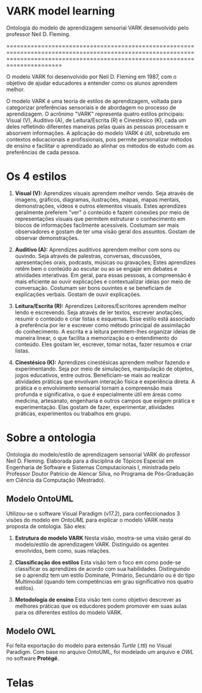 # **VARK model learning**
Ontologia do modelo de aprendizagem sensorial VARK desenvolvido pelo professor Neil D. Fleming.

==================================================================================================================================================================================

O modelo VARK foi desenvolvido por Neil D. Fleming em 1987, com o objetivo de ajudar educadores a entender como os alunos aprendem melhor.

O modelo VARK é uma teoria de estilos de aprendizagem, voltada para categorizar preferências sensoriais e de abordagem no processo de aprendizagem. O acrônimo "VARK" representa quatro estilos principais: Visual (V), Auditivo (A), de Leitura/Escrita (R) e Cinestésico (K), cada um deles refletindo diferentes maneiras pelas quais as pessoas processam e absorvem informações. A aplicação do modelo VARK é útil, sobretudo em contextos educacionais e profissionais, pois permite personalizar métodos de ensino e facilitar o aprendizado ao alinhar os métodos de estudo com as preferências de cada pessoa.

# **Os 4 estilos**

1. **Visual (V):**
Aprendizes visuais aprendem melhor vendo. Seja através de imagens, gráficos, diagramas, ilustrações, mapas, mapas mentais, demonstrações, vídeos e outros elementos visuais. 
Estes aprendizes geralmente preferem "ver" o conteúdo e fazem conexões por meio de representações visuais que permitem estruturar o conhecimento em blocos de informações facilmente acessíveis.
Costumam ser mais observadores e gostam de ter uma visão geral dos assuntos.
Gostam de observar demonstrações.

2. **Auditivo (A):**
Aprendizes auditivos aprendem melhor com sons ou ouvindo. Seja através de palestras, conversas, discussões, apresentações orais, podcasts, músicas ou gravações;
Estes aprendizes retêm bem o conteúdo ao escutar ou ao se engajar em debates e atividades interativas.
Em geral, para essas pessoas, a compreensão é mais eficiente ao ouvir explicações e contextualizar ideias por meio de conversação.
Costumam ser bons ouvintes e se beneficiam de explicações verbais.
Gostam de ouvir explicações.

3. **Leitura/Escrita (R):**
Aprendizes Leitores/Escritores aprendem melhor lendo e escrevendo. Seja através de ler textos, escrever anotações, resumir o conteúdo e criar listas e esquemas.
Esse estilo está associado à preferência por ler e escrever como método principal de assimilação do conhecimento.
A escrita e a leitura permitem-lhes organizar ideias de maneira linear, o que facilita a memorização e o entendimento do conteúdo.
Eles gostam ler, escrever, tomar notas, fazer resumos e criar listas.

4. **Cinestésico (K):**
Aprendizes cinestésicas aprendem melhor fazendo e experimentando. Seja por meio de simulações, manipulação de objetos, jogos educativos, entre outros.
Beneficiam-se mais ao realizar atividades práticas que envolvam interação física e experiência direta. 
A prática e o envolvimento sensorial tornam a compreensão mais profunda e significativa, o que é especialmente útil em áreas como medicina, artesanato, engenharia e outros campos que exigem prática e experimentação.
Elas gostam de fazer, experimentar, atividades práticas, experimentos ou trabalhos em grupo.

# **Sobre a ontologia**

Ontologia do modelo/estilo de aprendizagem sensorial VARK do professor Neil D. Fleming.
Elaborada para a disciplina de Tópicos Especial em Engenharia de Software e Sistemas Computacionais I, ministrada pelo Professor Doutor Patrício de Alencar Silva, no Programa de Pós-Graduação em Ciência da Computação (Mestrado).

## **Modelo OntoUML**

Utilizou-se o software Visual Paradigm (v17.2), para confeccionados 3 visões do modelo em _OntoUML_ para explicar o modelo VARK nesta proposta de ontologia. São eles:

1. **Estrutura do modelo VARK**
Nesta visão, mostra-se uma visão geral do modelo/estilo de aprendizagem VARK. Distinguido os agentes envolvidos, bem como, suas relações.

2. **Classificação dos estilos**
Esta visão tem o foco em como pode-se classificar os aprendizes de acordo com sua habilidades. Distinguindo se o aprendiz tem um estilo Dominate, Primário, Secundário ou é do tipo Multimodal (quando tem competências em grau significativo nos quatro estilos).

3. **Metodologia de ensino**
Esta visão tem como objetivo descrever as melhores práticas que os educdores podem promover em suas aulas para os diferentes estilos do modelo VARK.

## **Modelo OWL**
Foi feita exportação do modelo para extensão _Turtle_ (.ttl) no Visual Paradigm.
Com base no arquivo OntoUML, foi modelado um arquivo e _OWL_ no software **Protégé**.

# **Telas**
